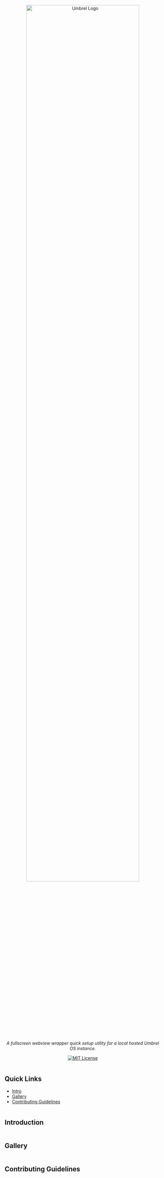 <div id="top">

<p align="center">
  <img src="" alt="Umbrel Logo" width="85%">
</p>

<p align="center">
  <em>A fullscreen webview wrapper  quick setup utility for a local hosted Umbrel OS instance.</em>
</p>

<p align="center">
  <a href="https://opensource.org/license/mit/">
    <img src="https://img.shields.io/github/license/beecho01/umbrel-web-app?logo=opensourceinitiative&style=for-the-badge&logoColor=white&label=License&color=8257e6" alt="MIT License">
  </a>
</p>

</div>

<img src="https://raw.githubusercontent.com/beecho01/umbrel-web-app/docs/assets/svg/line-gradient.svg" alt="line break" width="100%" height="3px">

## Quick Links

- [Intro](#introduction)
- [Gallery](#gallery)
- [Contributing Guidelines](#contributing)

<img src="https://raw.githubusercontent.com/beecho01/umbrel-web-app/docs/assets/svg/line-gradient.svg" alt="line break" width="100%" height="3px">

## Introduction

<img src="https://raw.githubusercontent.com/beecho01/umbrel-web-app/docs/assets/svg/line-gradient.svg" alt="line break" width="100%" height="3px">

## Gallery

<img src="https://raw.githubusercontent.com/beecho01/umbrel-web-app/docs/assets/svg/line-gradient.svg" alt="line break" width="100%" height="3px">

## Contributing Guidelines
